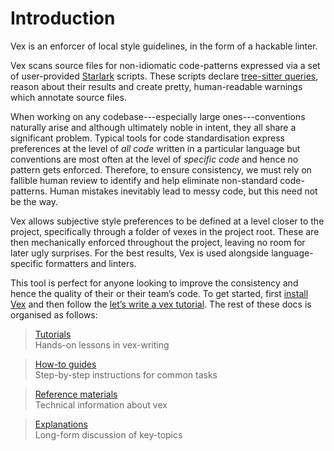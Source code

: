 # Introduction

Vex is an enforcer of local style guidelines, in the form of a hackable linter.

Vex scans source files for non-idiomatic code-patterns expressed via a set of user-provided [Starlark][starlark] scripts.
These scripts declare [tree-sitter queries][tree-sitter-query-syntax], reason about their results and create pretty, human-readable warnings which annotate source files.

When working on any codebase---especially large ones---conventions naturally arise and although ultimately noble in intent, they all share a significant problem.
Typical tools for code standardisation express preferences at the level of _all code_ written in a particular language but conventions are most often at the level of _specific code_ and hence no pattern gets enforced.
Therefore, to ensure consistency, we must rely on fallible human review to identify and help eliminate non-standard code-patterns.
Human mistakes inevitably lead to messy code, but this need not be the way.

Vex allows subjective style preferences to be defined at a level closer to the project, specifically through a folder of vexes in the project root.
These are then mechanically enforced throughout the project, leaving no room for later ugly surprises.
For the best results, Vex is used alongside language-specific formatters and linters.

This tool is perfect for anyone looking to improve the consistency and hence the quality of their or their team’s code.
To get started, first [install Vex](./installation.md) and then follow the [let’s write a vex tutorial](./tutorials/lets-write-a-vex.md).
The rest of these docs is organised as follows:
<div class="quote-grid">
    <blockquote>
            <p>
                <div class="diataxis-card-header"><a href="./tutorials/index.html">Tutorials</a></div>
                Hands-on lessons in vex-writing
            </p>
        </a>
    </blockquote>
    <blockquote>
        <p>
            <div class="diataxis-card-header">
                <a href="./how-to-guides/index.html">How-to guides</a>
            </div>
            Step-by-step instructions for common tasks
        </p>
    </blockquote>
    <blockquote>
        <p>
            <div class="diataxis-card-header">
                <a href="./reference-materials/index.html">Reference materials</a>
            </div>
            Technical information about vex
        </p>
    </blockquote>
    <blockquote>
        <p>
            <div class="diataxis-card-header">
                <a href="./explanations/index.html">Explanations</a>
            </div>
            Long-form discussion of key-topics
        </p>
    </blockquote>
</div>

[tree-sitter-query-syntax]: https://tree-sitter.github.io/tree-sitter/using-parsers#query-syntax
[starlark]: https://github.com/bazelbuild/starlark/
